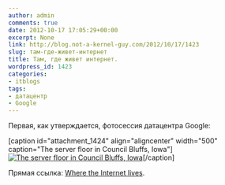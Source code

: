 ```yaml
---
author: admin
comments: true
date: 2012-10-17 17:05:29+00:00
excerpt: None
link: http://blog.not-a-kernel-guy.com/2012/10/17/1423
slug: там-где-живет-интернет
title: Там, где живет интернет.
wordpress_id: 1423
categories:
- itblogs
tags:
- датацентр
- Google
---
```


Первая, как утверждается, фотосессия датацентра Google:

[caption id="attachment_1424" align="aligncenter" width="500" caption="The server floor in Council Bluffs, Iowa"][![The server floor in Council Bluffs, Iowa](http://blog.not-a-kernel-guy.com/wp-content/uploads/2012/10/GOOGLE_CBF_009.jpg)](http://googleblog.blogspot.com/2012/10/googles-data-centers-inside-look.html)[/caption]

Прямая ссылка: [Where the Internet lives](http://www.google.com/about/datacenters/gallery).
